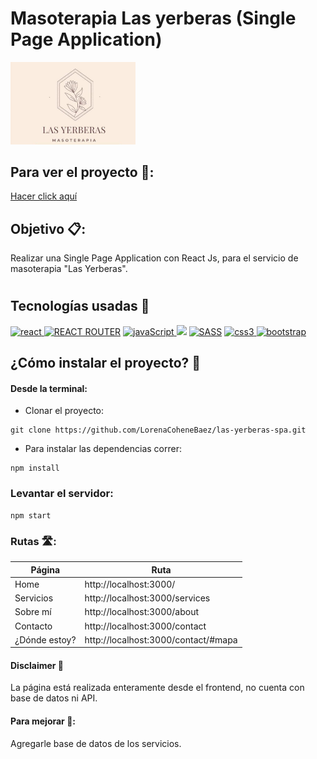 
# Masoterapia Las yerberas (Single Page Application)
<img src="./public/logo512.jpg" alt="Logo Las Yerberas" width="200"/>

## Para ver el proyecto 🚀:

 <a target="_blank" href="https://lasyerberasmasoterapia.netlify.app/" >Hacer click aquí</a>


## Objetivo 📋:

Realizar una Single Page Application con React Js, para el servicio de masoterapia "Las Yerberas".

#

## Tecnologías usadas 🤖

<p align="left">
<!–– REACT ––>
  <a href="https://reactjs.org/" target="_blank" data-bs-toggle="tooltip" title="ReactJS"> <img src="https://img.shields.io/badge/React-20232A?style=for-the-badge&logo=react&logoColor=61DAFB" alt="react"/> </a>
  <!–– REACT ROUTER ––>
<a href="https://github.com/remix-run/react-router/tree/main/packages/react-router-dom" target="_blank" data-bs-toggle="tooltip" title="REACT ROUTER"> <img src="https://img.shields.io/badge/React_Router-CA4245?style=for-the-badge&logo=react-router&logoColor=white" alt="REACT ROUTER"/></a>
 <!–– JAVASCRIPT ––>
<a href=https://developer.mozilla.org/en-US/docs/Web/JavaScript" target="_blank" data-bs-toggle="tooltip" title="JavaScript"> <img src="https://img.shields.io/badge/JavaScript-323330?style=for-the-badge&logo=javascript&logoColor=F7DF1E" alt="javaScript"/> </a>
<!-- HTML -->
<a href="https://developer.mozilla.org/es/docs/Web/HTML" alt="HTML5" data-bs-toggle="tooltip" title="HTML" ><img src= "https://img.shields.io/badge/HTML5-E34F26?style=for-the-badge&logo=html5&logoColor=white" /></a>
<!–– SASS ––>
<a href="https://sass-lang.com" target="_blank" data-bs-toggle="tooltip" title="SASS"> <img src="https://img.shields.io/badge/Sass-CC6699?style=for-the-badge&logo=sass&logoColor=white" alt="SASS"/></a>
<!–– CSS ––>
<a href="https://www.w3schools.com/css/" target="_blank" data-bs-toggle="tooltip" title="CSS3"> <img src="https://img.shields.io/badge/CSS3-1572B6?style=for-the-badge&logo=css3&logoColor=white" alt="css3"/> </a>
<!–– BOOTSTRAP ––>
<a href="https://getbootstrap.com" target="_blank" data-bs-toggle="tooltip" title="Bootstrap"> <img src="https://img.shields.io/badge/Bootstrap-563D7C?style=for-the-badge&logo=bootstrap&logoColor=white" alt="bootstrap"/></a>
  </p>
  <p>
  
## ¿Cómo instalar el proyecto? 🔧

#### Desde la terminal:

- Clonar el proyecto:
````
git clone https://github.com/LorenaCoheneBaez/las-yerberas-spa.git
````

- Para instalar las dependencias correr: 
````
npm install
````
### Levantar el servidor: 
````
npm start
````

### Rutas 🛣️:

|Página|Ruta|
|--------|--------|
|   Home    |   http://localhost:3000/|
|    Servicios    |    http://localhost:3000/services    |
|   Sobre mí    |    http://localhost:3000/about    |
|    Contacto   |    http://localhost:3000/contact   |
|    ¿Dónde estoy?    |    http://localhost:3000/contact/#mapa    |

#### Disclaimer 🚨
La página está realizada enteramente desde el frontend, no cuenta con base de datos ni API.

#### Para mejorar 📝:
Agregarle base de datos de los servicios.
